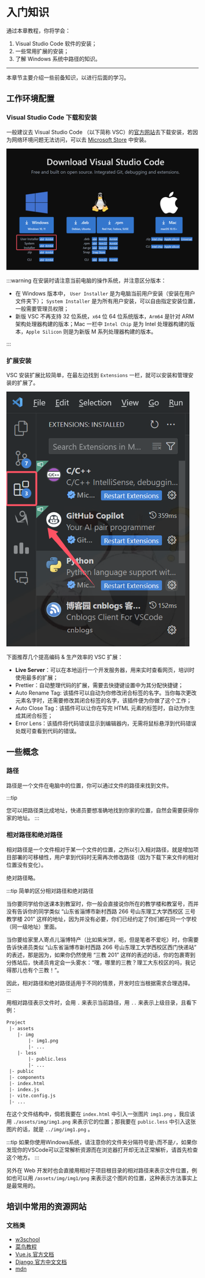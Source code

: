 # 入门知识

通过本章教程，你将学会：

1. Visual Studio Code 软件的安装；
1. 一些常用扩展的安装；
1. 了解 Windows 系统中路径的知识。

---

本章节主要介绍一些前备知识，以进行后面的学习。

## 工作环境配置

### Visual Studio Code 下载和安装

一般建议去 Visual Studio Code （以下简称 VSC）的[官方网站](https://code.visualstudio.com/Download)去下载安装，若因为网络环境问题无法访问，可以去 [Microsoft Store](https://apps.microsoft.com/store/detail/XP9KHM4BK9FZ7Q?ocid=pdpshare) 中安装。

![VSC下载页面](./assets/1/vscode-download-page.png)

:::warning
在安装时请注意当前电脑的操作系统，并注意区分版本：

- 在 Windows 版本中， `User Installer` 是为电脑当前用户安装（安装在用户文件夹下）； `System Installer` 是为所有用户安装，可以自由指定安装位置，一般需要管理员权限；
- 新版 VSC 不再支持 32 位系统，`x64` 位 64 位系统版本，`Arm64` 是针对 ARM 架构处理器构建的版本；Mac 一栏中 `Intel Chip` 是为 Intel 处理器构建的版本，`Apple Silicon` 则是为新版 M 系列处理器构建的版本。

:::

### 扩展安装

VSC 安装扩展比较简单，在最左边找到 `Extensions` 一栏，就可以安装和管理安装的扩展了。

![VSC插件栏](./assets/1/extensions-in-vscode.png)

下面推荐几个提高编码 & 生产效率的 VSC 扩展：

- **Live Server**：可以在本地运行一个开发服务器，用来实时查看网页，培训时使用最多的扩展；
- Prettier：自动整理代码的扩展，需要去快捷键设置中为其分配快捷键；
- Auto Rename Tag: 该插件可以自动为你修改闭合标签的名字。当你每次更改元素名字时，还需要修改其闭合标签的名字，该插件便为你做了这个工作；
- Auto Close Tag：该插件可以让你在写完 HTML 元素的标签时，自动为你生成其闭合标签；
- Error Lens：该插件将代码错误显示到编辑器内，无需将鼠标悬浮到代码错误处既可查看到代码的错误。

## 一些概念

### 路径

路径是一个文件在电脑中的位置，你可以通过文件的路径来找到文件。

:::tip

您可以把路径类比成地址，快递员要想准确地找到你家的位置，自然会需要获得你家的地址。
:::

### 相对路径和绝对路径

相对路径是一个文件相对于某一个文件的位置，之所以引入相对路径，就是增加项目部署的可移植性，用户拿到代码时无需再次修改路径（因为下载下来文件的相对位置没有变化）。

绝对路径略。

:::tip 简单的区分相对路径和绝对路径

当你要同学给你送课本到教室时，你一般会直接说你所在的教学楼和教室号，而并没有告诉你的同学类似 “山东省淄博市新村西路 266 号山东理工大学西校区 三号教学楼 201” 这样的地址，因为并没有必要，你们已经约定了你们都在同一个学校（同一级地址）里面。

当你要给家里人寄点儿淄博特产（比如紫米饼，呃，但是笔者不爱吃）时，你需要告诉快递员类似 “山东省淄博市新村西路 266 号山东理工大学西校区西门快递站” 的表述，那是因为，如果你仍然使用 “三教 201” 这样的表述的话，你的包裹寄到分拣站后，快递员肯定会一头雾水：“嘿，哪里的三教？理工大东校区的吗，我记得那儿也有个三教！”。

因此，相对路径和绝对路径适用于不同的情景，开发时应当根据需求合理选择。
:::

用相对路径表示文件时，会用 `.` 来表示当前路径，用 `..` 来表示上级目录，且看下例：

```
Project
 |- assets
    |- img
        |- img1.png
        |- ...
    |- less
        |- public.less
        |- ...
 |- public
 |- components
 |- index.html
 |- index.js
 |- vite.config.js
 |- ...

```

在这个文件结构中，倘若我要在 `index.html` 中引入一张图片 `img1.png` ，我应该用 `./assets/img/img1.png` 来表示它的位置；那我要在 `public.less` 中引入这张图片的话，就是 `../img/img1.png` 。

:::tip 如果你使用Windows系统，请注意你的文件夹分隔符号是`\`而不是`/`，如果你发现你的VSCode可以正常解析资源而在浏览器打开却无法正常解析，请首先检查这个地方。
:::

另外在 Web 开发时也会直接用相对于项目根目录的相对路径来表示文件位置，例如也可以用 `/assets/img/img1/png` 来表示这个图片的位置，这种表示方法事实上是最常用的。

## 培训中常用的资源网站

### 文档类

- [w3school](https://www.w3school.com.cn/)
- [菜鸟教程](https://www.runoob.com/)
- [Vue.js 官方文档](https://cn.vuejs.org)
- [Django 官方中文文档](https://docs.djangoproject.com/zh-hans/5.1/)
- [mdn](https://developer.mozilla.org/zh-CN/docs/Web)


